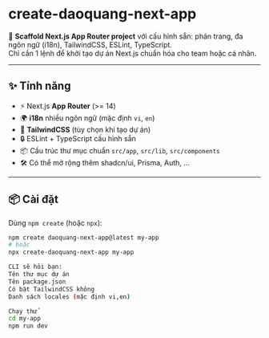 # create-daoquang-next-app

🚀 **Scaffold Next.js App Router project** với cấu hình sẵn: phân trang, đa ngôn ngữ (i18n), TailwindCSS, ESLint, TypeScript.  
Chỉ cần 1 lệnh để khởi tạo dự án Next.js chuẩn hóa cho team hoặc cá nhân.

---

## ✨ Tính năng
- ⚡ Next.js **App Router** (>= 14)  
- 🌍 **i18n** nhiều ngôn ngữ (mặc định `vi`, `en`)  
- 🎨 **TailwindCSS** (tùy chọn khi tạo dự án)  
- 🔒 ESLint + TypeScript cấu hình sẵn  
- 📦 Cấu trúc thư mục chuẩn `src/app`, `src/lib`, `src/components`  
- 🛠 Có thể mở rộng thêm shadcn/ui, Prisma, Auth, …  

---

## 📦 Cài đặt
Dùng `npm create` (hoặc `npx`):

```bash
npm create daoquang-next-app@latest my-app
# hoặc
npx create-daoquang-next-app my-app

CLI sẽ hỏi bạn:
Tên thư mục dự án
Tên package.json
Có bật TailwindCSS không
Danh sách locales (mặc định vi,en)

Chạy thử
cd my-app
npm run dev

